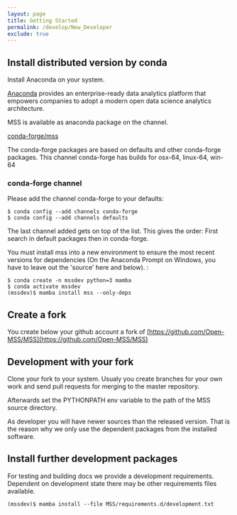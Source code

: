 ```yaml
---
layout: page
title: Getting Started
permalink: /develop/New_Developer
exclude: true
---
```



## Install distributed version by conda

Install Anaconda on your system.

[Anaconda](https://www.continuum.io/why-anaconda) provides an
enterprise-ready data analytics platform that empowers companies to
adopt a modern open data science analytics architecture.

MSS is available as anaconda package on the channel.


[conda-forge/mss](https://anaconda.org/conda-forge/mss)

The conda-forge packages are based on defaults and other conda-forge
packages. This channel conda-forge has builds for osx-64, linux-64,
win-64

### conda-forge channel

Please add the channel conda-forge to your defaults:

    $ conda config --add channels conda-forge
    $ conda config --add channels defaults

The last channel added gets on top of the list. This gives the order:
First search in default packages then in conda-forge.

You must install mss into a new environment to ensure the most recent
versions for dependencies (On the Anaconda Prompt on Windows, you have
to leave out the 'source' here and below). :

    $ conda create -n mssdev python=3 mamba
    $ conda activate mssdev
    (mssdev)$ mamba install mss --only-deps

    
## Create a fork

You create below your github account a fork of [https://github.com/Open-MSS/MSS](https://github.com/Open-MSS/MSS)


## Development with your fork

Clone your fork to your system. Usualy you create branches for your own work and send pull requests for merging to the master repository.

Afterwards set the PYTHONPATH env variable to the path of the MSS source directory.


As developer you will have newer sources than the released version. 
That is the reason why we only use the dependent packages from the installed software.



## Install further development packages

For testing and building docs we provide a development requirements.
Dependent on development state there may be other requirements files available.

    (mssdev)$ mamba install --file MSS/requirements.d/development.txt
